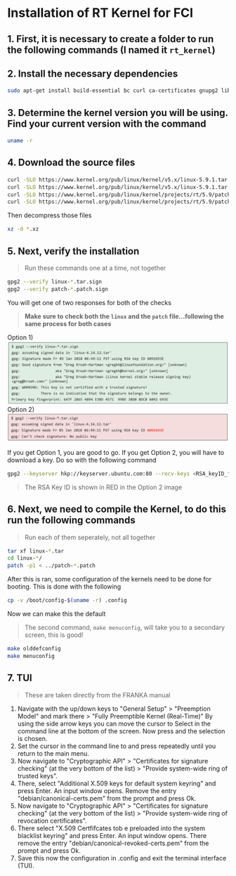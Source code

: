 # Installation of RT Kernel for FCI

## 1. First, it is necessary to create a folder to run the following commands (I named it `rt_kernel`)

## 2. Install the necessary dependencies
```bash
sudo apt-get install build-essential bc curl ca-certificates gnupg2 libssl-dev lsb-release libelf-dev bison flex dwarves zstd libncurses-dev
```

## 3. Determine the kernel version you will be using. Find your current version with the command
```bash
uname -r
```

## 4. Download the source files
```bash
curl -SLO https://www.kernel.org/pub/linux/kernel/v5.x/linux-5.9.1.tar.xz
curl -SLO https://www.kernel.org/pub/linux/kernel/v5.x/linux-5.9.1.tar.sign
curl -SLO https://www.kernel.org/pub/linux/kernel/projects/rt/5.9/patch-5.9.1-rt20.patch.xz
curl -SLO https://www.kernel.org/pub/linux/kernel/projects/rt/5.9/patch-5.9.1-rt20.patch.sign
```
Then decompress those files
```bash
xz -d *.xz
```

## 5. Next, verify the installation
> Run these commands one at a time, not together
```bash
gpg2 --verify linux-*.tar.sign
gpg2 --verify patch-*.patch.sign
```

You will get one of two responses for both of the checks

> **Make sure to check both the `linux` and the `patch` file...following the same process for both cases**

Option 1) ![goodTest](figs/RT_goodCheck.png)
Option 2) ![badTest](figs/RT_badCheck.png)

If you get Option 1, you are good to go. If you get Option 2, you will have to download a key. Do so with the following command
```bash
gpg2 --keyserver hkp://keyserver.ubuntu.com:80 --recv-keys <RSA_keyID_from_err_msg>
```
> The RSA Key ID is shown in RED in the Option 2 image

## 6. Next, we need to compile the Kernel, to do this run the following commands
> Run each of them seperately, not all together
```bash
tar xf linux-*.tar
cd linux-*/
patch -p1 < ../patch-*.patch
```
After this is ran, some configuration of the kernels need to be done for booting. This is done with the following
```bash
cp -v /boot/config-$(uname -r) .config
```
Now we can make this the default
> The second command, `make menuconfig`, will take you to a secondary screen, this is good!
```bash
make olddefconfig
make menuconfig
```

## 7. TUI
> These are taken directly from the FRANKA manual
1. Navigate with the up/down keys to "General Setup" > "Preemption Model" and mark there > "Fully Preemptible Kernel (Real-Time)" By using the side arrow keys you can move the cursor to Select in the command line at the bottom of the screen. Now press <Enter> and the selection is chosen.
2. Set the cursor in the command line to <EXIT> and press <Enter> repeatedly until you return to the main menu.
3. Now navigate to "Cryptographic API" > "Certificates for signature checking" (at the very bottom of the list) > "Provide system-wide ring of trusted keys".
4. There, select "Additional X.509 keys for default system keyring" and press Enter. An input window opens. Remove the entry "debian/canonical-certs.pem" from the prompt and press Ok.
5. Now navigate to "Cryptographic API" > "Certificates for signature checking" (at the very bottom of the list) > "Provide system-wide ring of revocation certificates".
6. There select "X.509 Certfifcates tob e preloaded into the system blacklist keyring" and press Enter. An input window opens. There remove the entry "debian/canonical-revoked-certs.pem" from the prompt and press Ok.
7. Save this now the configuration in .config and exit the terminal interface (TUI).